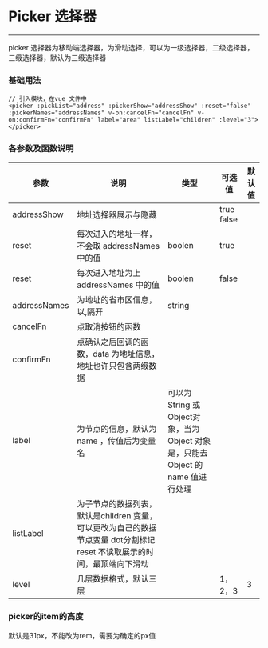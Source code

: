 # Picker 选择器
----
picker 选择器为移动端选择器，为滑动选择，可以为一级选择器，二级选择器，三级选择器，默认为三级选择器

### 基础用法
```
// 引入模块，在vue 文件中
<picker :pickList="address" :pickerShow="addressShow" :reset="false" :pickerNames="addressNames" v-on:cancelFn="cancelFn" v-on:confirmFn="confirmFn" label="area" listLabel="children" :level="3"></picker>
```





### 各参数及函数说明

| 参数      | 说明          | 类型      | 可选值                           | 默认值  |
|---------- |-------------- |---------- |--------------------------------  |-------- |
|addressShow |地址选择器展示与隐藏||true false ||
|reset| 每次进入的地址一样，不会取 addressNames 中的值|boolen| true ||
|reset|每次进入地址为上addressNames 中的值|boolen|false ||
|addressNames| 为地址的省市区信息，以,隔开|string|||
|cancelFn| 点取消按钮的函数||||
|confirmFn| 点确认之后回调的函数，data 为地址信息，地址也许只包含两级数据||||
|label| 为节点的信息，默认为name ，传值后为变量名|可以为 String 或 Object对象，当为Object 对象是，只能去Object 的name 值进行处理|||
|listLabel| 为子节点的数据列表，默认是children 变量，可以更改为自己的数据节点变量 dot分割标记 reset 不读取展示的时间，最顶端向下滑动||||
|level| 几层数据格式，默认三层||1，2，3|3|


### picker的item的高度
默认是31px，不能改为rem，需要为确定的px值